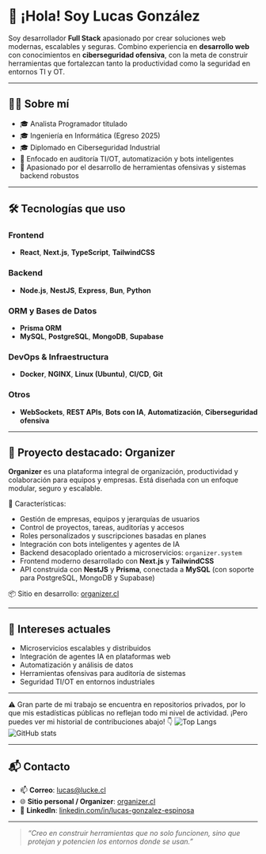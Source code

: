 # 👋 ¡Hola! Soy Lucas González

Soy desarrollador **Full Stack** apasionado por crear soluciones web modernas, escalables y seguras. Combino experiencia en **desarrollo web** con conocimientos en **ciberseguridad ofensiva**, con la meta de construir herramientas que fortalezcan tanto la productividad como la seguridad en entornos TI y OT.

---

## 👨‍💻 Sobre mí

- 🎓 Analista Programador titulado
- 🎓 Ingeniería en Informática (Egreso 2025)
- 🎓 Diplomado en Ciberseguridad Industrial
- 🧠 Enfocado en auditoría TI/OT, automatización y bots inteligentes
- 🚀 Apasionado por el desarrollo de herramientas ofensivas y sistemas backend robustos

---

## 🛠️ Tecnologías que uso

### Frontend  
- **React**, **Next.js**, **TypeScript**, **TailwindCSS**

### Backend  
- **Node.js**, **NestJS**, **Express**, **Bun**, **Python**

### ORM y Bases de Datos  
- **Prisma ORM**  
- **MySQL**, **PostgreSQL**, **MongoDB**, **Supabase**

### DevOps & Infraestructura  
- **Docker**, **NGINX**, **Linux (Ubuntu)**, **CI/CD**, **Git**

### Otros  
- **WebSockets**, **REST APIs**, **Bots con IA**, **Automatización**, **Ciberseguridad ofensiva**

---

## 🚀 Proyecto destacado: Organizer

**Organizer** es una plataforma integral de organización, productividad y colaboración para equipos y empresas. Está diseñada con un enfoque modular, seguro y escalable.

🔹 Características:

- Gestión de empresas, equipos y jerarquías de usuarios  
- Control de proyectos, tareas, auditorías y accesos  
- Roles personalizados y suscripciones basadas en planes  
- Integración con bots inteligentes y agentes de IA  
- Backend desacoplado orientado a microservicios: `organizer.system`  
- Frontend moderno desarrollado con **Next.js** y **TailwindCSS**  
- API construida con **NestJS** y **Prisma**, conectada a **MySQL** (con soporte para PostgreSQL, MongoDB y Supabase)

📦 Sitio en desarrollo: [organizer.cl](https://organizer.cl)

---

## 🧠 Intereses actuales

- Microservicios escalables y distribuidos  
- Integración de agentes IA en plataformas web  
- Automatización y análisis de datos  
- Herramientas ofensivas para auditoría de sistemas  
- Seguridad TI/OT en entornos industriales  

---

⚠️ Gran parte de mi trabajo se encuentra en repositorios privados, por lo que mis estadísticas públicas no reflejan todo mi nivel de actividad. ¡Pero puedes ver mi historial de contribuciones abajo! 👇
![Top Langs](https://github-readme-stats.vercel.app/api/top-langs/?username=lucke514&layout=compact&theme=radical)
![GitHub stats](https://github-readme-stats.vercel.app/api?username=lucke514&show_icons=true&theme=radical)

---

## 📬 Contacto

- 📫 **Correo**: lucas@lucke.cl 
- 🌐 **Sitio personal / Organizer**: [organizer.cl](https://organizer.cl)  
- 💼 **LinkedIn**: [linkedin.com/in/lucas-gonzalez-espinosa](https://linkedin.com/in/lucas-gonzalez-espinosa)

---

> *“Creo en construir herramientas que no solo funcionen, sino que protejan y potencien los entornos donde se usan.”*
